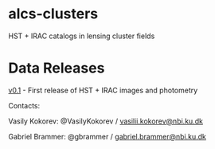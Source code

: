 # alcs-clusters
HST + IRAC catalogs in lensing cluster fields

# Data Releases

[v0.1](v0.1/README.md) - First release of HST + IRAC images and photometry

Contacts:

Vasily Kokorev:  @VasilyKokorev / vasilii.kokorev@nbi.ku.dk

Gabriel Brammer: @gbrammer / gabriel.brammer@nbi.ku.dk
